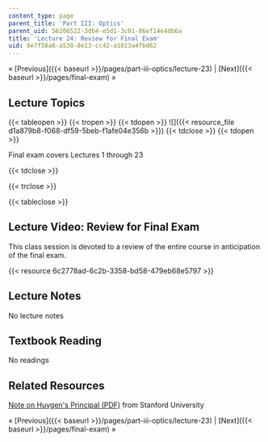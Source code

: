 ```yaml
---
content_type: page
parent_title: 'Part III: Optics'
parent_uid: 56206522-3db4-e5d1-3c01-86ef14e4db6a
title: 'Lecture 24: Review for Final Exam'
uid: 9e7f58a6-a530-8e13-cc42-a1813a4fbd62
---
```


« [Previous]({{< baseurl >}}/pages/part-iii-optics/lecture-23) | [Next]({{< baseurl >}}/pages/final-exam) »

Lecture Topics
--------------

{{< tableopen >}}
{{< tropen >}}
{{< tdopen >}}
![]({{< resource_file d1a879b8-f068-df59-5beb-f1afe04e356b >}})
{{< tdclose >}}
{{< tdopen >}}


Final exam covers Lectures 1 through 23


{{< tdclose >}}

{{< trclose >}}

{{< tableclose >}}

Lecture Video: Review for Final Exam
------------------------------------

This class session is devoted to a review of the entire course in anticipation of the final exam.

{{< resource 6c2778ad-6c2b-3358-bd58-479eb68e5797 >}}

Lecture Notes
-------------

No lecture notes

Textbook Reading
----------------

No readings

Related Resources
-----------------

[Note on Huygen's Principal (PDF)](http://web.stanford.edu/class/math220a/handouts/waveequation3.pdf) from Stanford University

« [Previous]({{< baseurl >}}/pages/part-iii-optics/lecture-23) | [Next]({{< baseurl >}}/pages/final-exam) »